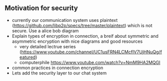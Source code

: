 ## Motivation for security
* currently our communication system uses plaintext (https://github.com/libp2p/specs/tree/master/plaintext) which is not secure. Use a alice bob diagram
* Explain types of encryption in connection, a breif about symmetric and asymmetric encryption with nice diagrams and good resources 
    - very detailed lectrue series (https://www.youtube.com/channel/UC1usFRN4LCMcfIV7UjHNuQg/featured)
    - computerphile https://www.youtube.com/watch?v=NmM9HA2MQGI
* common practices in connection encryption
* Lets add the security layer to our chat system
